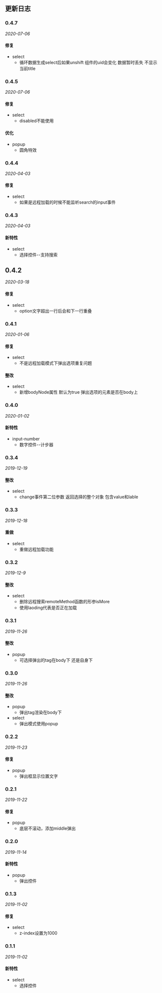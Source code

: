 ## 更新日志

### 0.4.7
*2020-07-06*

#### 修复

- select
  - 循环数据生成select后如果unshift  组件的uid会变化  数据暂时丢失  不显示当前title

### 0.4.5
*2020-07-06*

#### 修复

- select
  - disabled不能使用

#### 优化

- popup
  - 圆角特效


### 0.4.4
*2020-04-03*

#### 修复

- select
  - 如果是远程加载的时候不能监听search的input事件

### 0.4.3
*2020-04-03*

#### 新特性

- select
  - 选择控件--支持搜索

## 0.4.2
*2020-03-18*

#### 修复

- select
  - option文字超出一行后会和下一行重叠

### 0.4.1
*2020-01-06*

#### 修复

- select
  - 不是远程加载模式下弹出选项重复问题
  
#### 整改

- select
  - 新增bodyNode属性  默认为true 弹出选项的元素是否在body上

### 0.4.0
*2020-01-02*

#### 新特性

- input-number
  - 数字控件--计步器
  
### 0.3.4
*2019-12-19*

#### 整改

- select
  - change事件第二位参数 返回选择的整个对象 包含value和lable

### 0.3.3
*2019-12-18*

#### 重做

- select
  - 重做远程加载功能

### 0.3.2
*2019-12-9*

#### 整改

- select
  - 删除远程搜索remoteMethod函数的形参isMore  
  - 使用laoding代表是否正在加载

### 0.3.1
*2019-11-26*

#### 整改

- popup
  - 可选择弹出的tag在body下 还是自身下

### 0.3.0
*2019-11-26*

#### 整改

- popup
  - 弹出tag渲染在body下
- select
  - 弹出模式使用popup

### 0.2.2
*2019-11-23*

#### 修复

- popup
  - 弹出框显示位置文字

### 0.2.1
*2019-11-22*

#### 修复

- popup
  - 底层不滚动，添加middle弹出

### 0.2.0

*2019-11-14*

#### 新特性

- popup
  - 弹出控件

### 0.1.3
*2019-11-02*

#### 修复

- select
  - z-index设置为1000 

### 0.1.1

*2019-11-02*

#### 新特性

- select
  - 选择控件 
